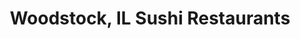 ---
layout: city
title: Woodstock, IL Sushi Restaurants
permalink: /illinois/woodstock/
stateAbbr: IL
stateName: Illinois
cityName: Woodstock
---